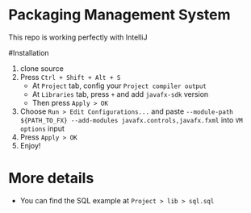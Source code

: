# Packaging Management System
This repo is working perfectly with IntelliJ

#Installation
1. clone source
2. Press `Ctrl + Shift + Alt + S`
    - At `Project` tab, config your `Project compiler output`
    - At `Libraries` tab, press `+` and add `javafx-sdk` version
    - Then press `Apply > OK`
3. Choose `Run > Edit Configurations...` and paste `--module-path ${PATH_TO_FX} --add-modules javafx.controls,javafx.fxml` into `VM options` input
4. Press `Apply > OK`
5. Enjoy!

# More details
- You can find the SQL example at `Project > lib > sql.sql`
